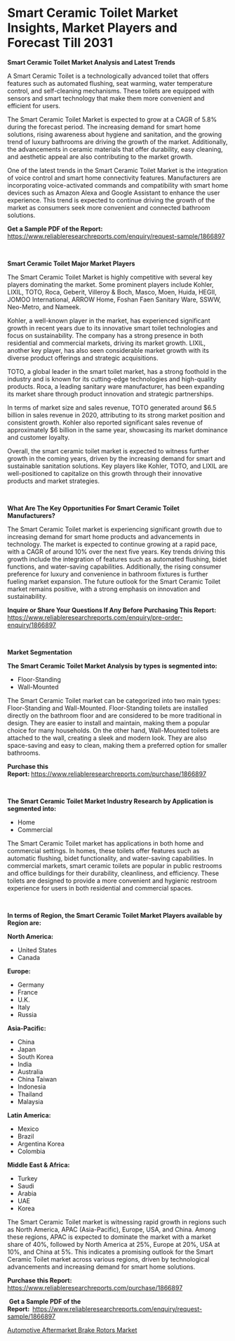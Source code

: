 <p><h1>Smart Ceramic Toilet Market Insights, Market Players and Forecast Till 2031</h1></p><p><strong>Smart Ceramic Toilet Market Analysis and Latest Trends</strong></p>
<p><p>A Smart Ceramic Toilet is a technologically advanced toilet that offers features such as automated flushing, seat warming, water temperature control, and self-cleaning mechanisms. These toilets are equipped with sensors and smart technology that make them more convenient and efficient for users.</p><p>The Smart Ceramic Toilet Market is expected to grow at a CAGR of 5.8% during the forecast period. The increasing demand for smart home solutions, rising awareness about hygiene and sanitation, and the growing trend of luxury bathrooms are driving the growth of the market. Additionally, the advancements in ceramic materials that offer durability, easy cleaning, and aesthetic appeal are also contributing to the market growth.</p><p>One of the latest trends in the Smart Ceramic Toilet Market is the integration of voice control and smart home connectivity features. Manufacturers are incorporating voice-activated commands and compatibility with smart home devices such as Amazon Alexa and Google Assistant to enhance the user experience. This trend is expected to continue driving the growth of the market as consumers seek more convenient and connected bathroom solutions.</p></p>
<p><strong>Get a Sample PDF of the Report:&nbsp;</strong> <a href="https://www.reliableresearchreports.com/enquiry/request-sample/1866897">https://www.reliableresearchreports.com/enquiry/request-sample/1866897</a></p>
<p>&nbsp;</p>
<p><strong>Smart Ceramic Toilet Major Market Players</strong></p>
<p><p>The Smart Ceramic Toilet Market is highly competitive with several key players dominating the market. Some prominent players include Kohler, LIXIL, TOTO, Roca, Geberit, Villeroy & Boch, Masco, Moen, Huida, HEGII, JOMOO International, ARROW Home, Foshan Faen Sanitary Ware, SSWW, Neo-Metro, and Nameek.</p><p>Kohler, a well-known player in the market, has experienced significant growth in recent years due to its innovative smart toilet technologies and focus on sustainability. The company has a strong presence in both residential and commercial markets, driving its market growth. LIXIL, another key player, has also seen considerable market growth with its diverse product offerings and strategic acquisitions.</p><p>TOTO, a global leader in the smart toilet market, has a strong foothold in the industry and is known for its cutting-edge technologies and high-quality products. Roca, a leading sanitary ware manufacturer, has been expanding its market share through product innovation and strategic partnerships.</p><p>In terms of market size and sales revenue, TOTO generated around $6.5 billion in sales revenue in 2020, attributing to its strong market position and consistent growth. Kohler also reported significant sales revenue of approximately $6 billion in the same year, showcasing its market dominance and customer loyalty.</p><p>Overall, the smart ceramic toilet market is expected to witness further growth in the coming years, driven by the increasing demand for smart and sustainable sanitation solutions. Key players like Kohler, TOTO, and LIXIL are well-positioned to capitalize on this growth through their innovative products and market strategies.</p></p>
<p>&nbsp;</p>
<p><strong>What Are The Key Opportunities For Smart Ceramic Toilet Manufacturers?</strong></p>
<p><p>The Smart Ceramic Toilet market is experiencing significant growth due to increasing demand for smart home products and advancements in technology. The market is expected to continue growing at a rapid pace, with a CAGR of around 10% over the next five years. Key trends driving this growth include the integration of features such as automated flushing, bidet functions, and water-saving capabilities. Additionally, the rising consumer preference for luxury and convenience in bathroom fixtures is further fueling market expansion. The future outlook for the Smart Ceramic Toilet market remains positive, with a strong emphasis on innovation and sustainability.</p></p>
<p><strong>Inquire or Share Your Questions If Any Before Purchasing This Report:</strong> <a href="https://www.reliableresearchreports.com/enquiry/pre-order-enquiry/1866897">https://www.reliableresearchreports.com/enquiry/pre-order-enquiry/1866897</a></p>
<p>&nbsp;</p>
<p><strong>Market Segmentation</strong></p>
<p><strong>The Smart Ceramic Toilet Market Analysis by types is segmented into:</strong></p>
<p><ul><li>Floor-Standing</li><li>Wall-Mounted</li></ul></p>
<p><p>The Smart Ceramic Toilet market can be categorized into two main types: Floor-Standing and Wall-Mounted. Floor-Standing toilets are installed directly on the bathroom floor and are considered to be more traditional in design. They are easier to install and maintain, making them a popular choice for many households. On the other hand, Wall-Mounted toilets are attached to the wall, creating a sleek and modern look. They are also space-saving and easy to clean, making them a preferred option for smaller bathrooms.</p></p>
<p><strong>Purchase this Report:&nbsp;</strong><a href="https://www.reliableresearchreports.com/purchase/1866897">https://www.reliableresearchreports.com/purchase/1866897</a></p>
<p>&nbsp;</p>
<p><strong>The Smart Ceramic Toilet Market Industry Research by Application is segmented into:</strong></p>
<p><ul><li>Home</li><li>Commercial</li></ul></p>
<p><p>The Smart Ceramic Toilet market has applications in both home and commercial settings. In homes, these toilets offer features such as automatic flushing, bidet functionality, and water-saving capabilities. In commercial markets, smart ceramic toilets are popular in public restrooms and office buildings for their durability, cleanliness, and efficiency. These toilets are designed to provide a more convenient and hygienic restroom experience for users in both residential and commercial spaces.</p></p>
<p>&nbsp;</p>
<p><strong>In terms of Region, the Smart Ceramic Toilet Market Players available by Region are:</strong></p>
<p>
    <p> <strong> North America: </strong>
        <ul>
            <li>United States</li>
            <li>Canada</li>
        </ul>
        </p> 
    <p> <strong> Europe: </strong>
        <ul>
            <li>Germany</li>
            <li>France</li>
            <li>U.K.</li>
            <li>Italy</li>
            <li>Russia</li>
        </ul>
        </p> 
    <p> <strong> Asia-Pacific: </strong>
        <ul>
            <li>China</li>
            <li>Japan</li>
            <li>South Korea</li>
            <li>India</li>
            <li>Australia</li>
            <li>China Taiwan</li>
            <li>Indonesia</li>
            <li>Thailand</li>
            <li>Malaysia</li>
        </ul>
        </p> 
    <p> <strong> Latin America: </strong>
        <ul>
            <li>Mexico</li>
            <li>Brazil</li>
            <li>Argentina Korea</li>
            <li>Colombia</li>
        </ul>
        </p> 
    <p> <strong> Middle East & Africa: </strong>
        <ul>
            <li>Turkey</li>
            <li>Saudi</li>
            <li>Arabia</li>
            <li>UAE</li>
            <li>Korea</li>
        </ul>
    </p>
    </p>
<p><p>The Smart Ceramic Toilet market is witnessing rapid growth in regions such as North America, APAC (Asia-Pacific), Europe, USA, and China. Among these regions, APAC is expected to dominate the market with a market share of 40%, followed by North America at 25%, Europe at 20%, USA at 10%, and China at 5%. This indicates a promising outlook for the Smart Ceramic Toilet market across various regions, driven by technological advancements and increasing demand for smart home solutions.</p></p>
<p><strong>Purchase this Report: </strong><a href="https://www.reliableresearchreports.com/purchase/1866897">https://www.reliableresearchreports.com/purchase/1866897</a></p>
<p>&nbsp;<strong>Get a Sample PDF of the Report:&nbsp;&nbsp;</strong><a href="https://www.reliableresearchreports.com/enquiry/request-sample/1866897">https://www.reliableresearchreports.com/enquiry/request-sample/1866897</a></p>
<p><strong></strong></p>
<p><p><a href="https://thundering-castanet-c65.notion.site/Automotive-Aftermarket-Brake-Rotors-Market-Research-Report-Unlocks-Analysis-on-the-Market-Financial--09e34e402d0a437bab97682d0a34cdf2">Automotive Aftermarket Brake Rotors Market</a></p></p>